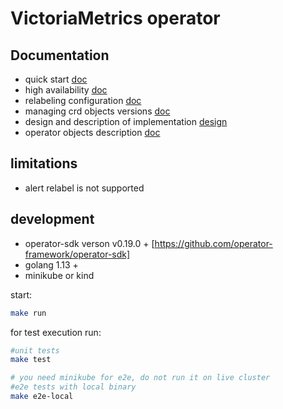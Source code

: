 # VictoriaMetrics operator

## Documentation

- quick start [doc](/docs/quick-start.MD)
- high availability [doc](/docs/high-availability.MD)
- relabeling configuration [doc](/docs/relabeling.MD)
- managing crd objects versions [doc](/docs/managing-versions.MD)
- design and description of implementation [design](/docs/design.MD)
- operator objects description [doc](/docs/api.MD)





## limitations

- alert relabel is not supported

## development

- operator-sdk verson v0.19.0 +  [https://github.com/operator-framework/operator-sdk]
- golang 1.13 +
- minikube or kind

start:
```bash
make run
```

for test execution run:
```bash
#unit tests
make test 

# you need minikube for e2e, do not run it on live cluster
#e2e tests with local binary
make e2e-local
```
